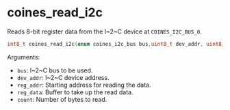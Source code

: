 # coines_read_i2c
Reads 8-bit register data from the I~2~C device at `COINES_I2C_BUS_0`.

```C
int8_t coines_read_i2c(enum coines_i2c_bus bus,uint8_t dev_addr, uint8_t reg_addr, uint8_t *reg_data, uint16_t count);
```

Arguments:

- `bus`: I~2~C bus to be used.
- `dev_addr`: I~2~C device address.
- `reg_addr`: Starting address for reading the data.
- `reg_data`: Buffer to take up the read data.
- `count`: Number of bytes to read.